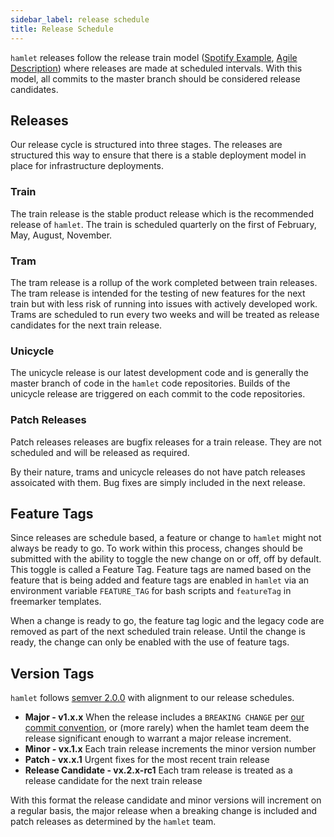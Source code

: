 ```yaml
---
sidebar_label: release schedule
title: Release Schedule
---
```


`hamlet` releases follow the release train model ([Spotify Example](https://labs.spotify.com/2014/03/27/spotify-engineering-culture-part-1/), [Agile Description](https://www.scaledagileframework.com/agile-release-train/)) where releases are made at scheduled intervals. With this model, all commits to the master branch should be considered release candidates.

## Releases

Our release cycle is structured into three stages. The releases are structured this way to ensure that there is a stable deployment model in place for infrastructure deployments.

### Train

The train release is the stable product release which is the recommended release of `hamlet`. The train is scheduled quarterly on the first of February, May, August, November.

### Tram

The tram release is a rollup of the work completed between train releases. The tram release is intended for the testing of new features for the next train but with less risk of running into issues with actively developed work. Trams are scheduled to run every two weeks and will be treated as release candidates for the next train release.

### Unicycle

The unicycle release is our latest development code and is generally the master branch of code in the `hamlet` code repositories. Builds of the unicycle release are triggered on each commit to the code repositories.

### Patch Releases

Patch releases releases are bugfix releases for a train release. They are not scheduled and will be released as required.

By their nature, trams and unicycle releases do not have patch releases assoicated with them. Bug fixes are simply included in the next release.

## Feature Tags

Since releases are schedule based, a feature or change to `hamlet` might not always be ready to go. To work within this process, changes should be submitted with the ability to toggle the new change on or off, off by default. This toggle is called a Feature Tag. Feature tags are named based on the feature that is being added and feature tags are enabled in `hamlet` via an environment variable `FEATURE_TAG` for bash scripts and `featureTag` in freemarker templates.

When a change is ready to go, the feature tag logic and the legacy code are removed as part of the next scheduled train release. Until the change is ready, the change can only be enabled with the use of feature tags.

## Version Tags

`hamlet` follows [semver 2.0.0](https://semver.org/spec/v2.0.0.html) with alignment to our release schedules.

- **Major - v1.x.x** When the release includes a `BREAKING CHANGE` per [our commit convention](https://www.conventionalcommits.org/), or (more rarely) when the hamlet team deem the release significant enough to warrant a major release increment.
- **Minor - vx.1.x** Each train release increments the minor version number
- **Patch - vx.x.1** Urgent fixes for the most recent train release
- **Release Candidate - vx.2.x-rc1** Each tram release is treated as a release candidate for the next train release

With this format the release candidate and minor versions will increment on a regular basis, the major release when a breaking change is included and patch releases as determined by the `hamlet` team.
